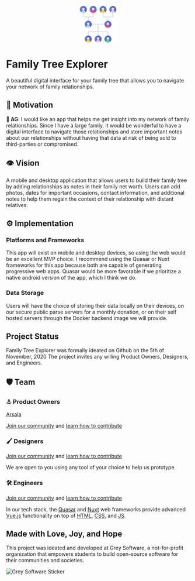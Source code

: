 <div align="center">
    <img alt="Family Tree Explorer Logo" width="100" src="https://github.com/grey-software/family-tree-explorer/raw/main/family-tree-explorer-logo.png">
</div>

# Family Tree Explorer

A beautiful digital interface for your family tree that allows you to navigate your network of family relationships.

## 🥅 Motivation 

**👤 AG**: I would like an app that helps me get insight into my network of family relationships. Since I have a large family, it would be wonderful to have a digital interface to navigate those relationships and store important notes about our relationships without having that data at risk of being sold to third-parties or compromised. 

## 👁️ Vision 

A mobile and desktop application that allows users to build their family tree by adding relationships as notes in their family net worth. Users can add photos, dates for important occasions, contact information, and additional notes to help them regain the context of their relationship with distant relatives. 
 
## ⚙️ Implementation

### Platforms and Frameworks

This app will exist on mobile and desktop devices, so using the web would be an excellent MVP choice. I recommend using the Quasar or Nuxt frameworks for this app because both are capable of generating progressive web apps. Quasar would be more favorable if we prioritize a native android version of the app, which I think we do. 

### Data Storage

Users will have the choice of storing their data locally on their devices, on our secure public parse servers for a monthly donation, or on their self hosted servers through the Docker backend image we will provide.

## Project Status

Family Tree Explorer was formally ideated on Github on the 5th of November, 2020
The project invites any willing Product Owners, Designers, and Engineers.


## 🛡️ Team

### ⚓ Product Owners

[Arsala](https://github.com/ArsalaBangash)

[Join our community](http://community.grey.software) and [learn how to contribute](https://grey.software/contribute)

### 🖌 Designers

[Join our community](http://community.grey.software) and [learn how to contribute](https://grey.software/contribute)

We are open to you using any tool of your choice to help us prototype.

### 🛠️ Engineers

[Join our community](http://community.grey.software) and [learn how to contribute](https://grey.software/contribute)

In our tech stack, the [Quasar](https://quasar.dev) and [Nuxt](https://nuxtjs.org) web frameworks provide advanced [Vue.js](https://cssc.utm.utoronto.ca/resources/vue) functionality on top of [HTML](https://cssc.utm.utoronto.ca/resources/html), [CSS](https://cssc.utm.utoronto.ca/resources/css), and [JS](https://cssc.utm.utoronto.ca/resources/javascript). 

## Made with Love, Joy, and Hope

This project was ideated and developed at Grey Software, a not-for-profit organization that empowers students to build open-source software for their communities and societies.

<img alt="Grey Software Sticker" width="500" src="https://grey.software/grey-software-sticker.png">
